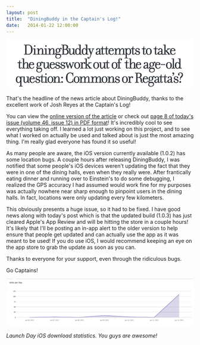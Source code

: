 ```yaml
---
layout: post
title:  "DiningBuddy in the Captain's Log!"
date:   2014-01-22 12:00:00
---
```


![Captain's Log Article Headline](/images/posts/2015-01-22-dining-buddy-captains-log/captains-log-article-headline.png)

That's the headline of the news article about DiningBuddy, thanks to the excellent work of Josh Reyes at the Captain's Log!

You can view the [online version of the article](http://www.thecaptainslog.org/2015/news/diningbuddy-attempts-to-take-the-guesswork-out-of-the-age-old-question-commons-or-regattas/)
or check out [page 8 of today's issue (volume 46, issue 12) in PDF format](http://www.thecaptainslog.org/wp-content/uploads/2010/09/CLOG-1212015.pdf)!
It's incredibly cool to see everything taking off. I learned a lot just working on this project, and to see what I 
worked on actually be used and talked about is just the most amazing thing. I'm really glad everyone has found it so
useful!

As many people are aware, the iOS version currently available (1.0.2) has some location bugs. A couple hours after releasing 
DiningBuddy, I was notified that some people's iOS devices weren't updating the fact that they were in one of the dining 
halls, even when they really were. After frantically eating dinner and running over to Einstein's to do some debugging, 
I realized the GPS accuracy I had assumed would work fine for my purposes was actually nowhere near sharp enough to 
pinpoint users in the dining halls. In fact, locations were only updating every few kilometers. 

This obviously presents a huge issue, so it had to be fixed. I have good news along with today's post which is that
the updated build (1.0.3) has just cleared Apple's App Review and will be hitting the store in a couple hours! It's
likely that I'll be posting an in-app alert to the older version to help ensure that people get updated and can actually
use the app as it was meant to be used! If you do use iOS, I would recommend keeping an eye on the app store to grab
the update as soon as you can.

Thanks to everyone for your support, even through the ridiculous bugs. 

Go Captains!

![Launch Day Download Statistics](/images/posts/2015-01-22-dining-buddy-captains-log/launch-day-stats-ios.png)

*Launch Day iOS download statistics. You guys are awesome!*
